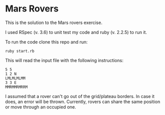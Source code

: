 # Mars Rovers

This is the solution to the Mars rovers exercise.

I used RSpec (v. 3.6) to unit test my code and ruby (v. 2.2.5) to run it.

To run the code clone this repo and run:
```
ruby start.rb
```

This will read the input file with the following instructions:
```
5 5
1 2 N
LMLMLMLMM
3 3 E
MMRMMRMRRM
```
I assumed that a rover can't go out of the grid/plateau borders. In case it does, an error will be thrown. Currently, rovers can share the same position or move through an occupied one.
